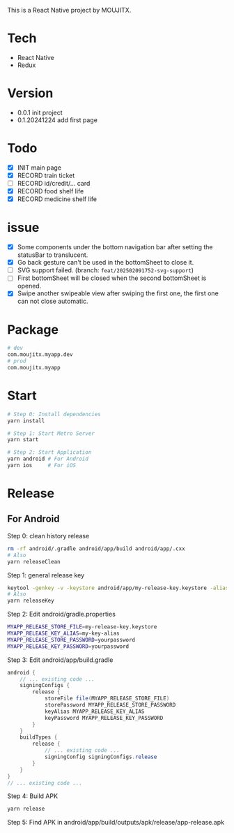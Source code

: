 This is a React Native project by MOUJITX.

# Tech

- React Native
- Redux

# Version

- 0.0.1 init project
- 0.1.20241224 add first page

# Todo

- [x] INIT main page
- [x] RECORD train ticket
- [ ] RECORD id/credit/... card
- [x] RECORD food shelf life
- [x] RECORD medicine shelf life

# issue

- [x] Some components under the bottom navigation bar after setting the statusBar to translucent.
- [x] Go back gesture can't be used in the bottomSheet to close it.
- [ ] SVG support failed. (branch: `feat/202502091752-svg-support`)
- [ ] First bottomSheet will be closed when the second bottomSheet is opened.
- [x] Swipe another swipeable view after swiping the first one, the first one can not close automatic.

<!-- # Folder Structure

```
App
├── userProfile
    ├── loginScreen
    └── userInfoScreen
├── expireReminder
    ├── reminderAddScreen
    ├── reminderListScreen
        ├── totalList
        └── filterList
    └── reminderDetailScreen
├── travelTicket
    ├── ticketListScreen
    └── ticketDetailScreen
└── ...
``` -->

# Package

```bash
# dev
com.moujitx.myapp.dev
# prod
com.moujitx.myapp
```

# Start

```bash
# Step 0: Install dependencies
yarn install

# Step 1: Start Metro Server
yarn start

# Step 2: Start Application
yarn android # For Android
yarn ios     # For iOS
```

# Release

## For Android

Step 0: clean history release

```bash
rm -rf android/.gradle android/app/build android/app/.cxx
# Also
yarn releaseClean
```

Step 1: general release key

```bash
keytool -genkey -v -keystore android/app/my-release-key.keystore -alias my-key-alias -keyalg RSA -keysize 2048 -validity 10000
# Also
yarn releaseKey
```

Step 2: Edit android/gradle.properties

```bash
MYAPP_RELEASE_STORE_FILE=my-release-key.keystore
MYAPP_RELEASE_KEY_ALIAS=my-key-alias
MYAPP_RELEASE_STORE_PASSWORD=yourpassword
MYAPP_RELEASE_KEY_PASSWORD=yourpassword
```

Step 3: Edit android/app/build.gradle

```java
android {
    // ... existing code ...
    signingConfigs {
        release {
            storeFile file(MYAPP_RELEASE_STORE_FILE)
            storePassword MYAPP_RELEASE_STORE_PASSWORD
            keyAlias MYAPP_RELEASE_KEY_ALIAS
            keyPassword MYAPP_RELEASE_KEY_PASSWORD
        }
    }
    buildTypes {
        release {
            // ... existing code ...
            signingConfig signingConfigs.release
        }
    }
}
// ... existing code ...
```

Step 4: Build APK

```bash
yarn release
```

Step 5: Find APK in android/app/build/outputs/apk/release/app-release.apk
